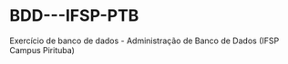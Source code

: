 # BDD---IFSP-PTB
Exercício de banco de dados - Administração de Banco de Dados (IFSP Campus Pirituba)
